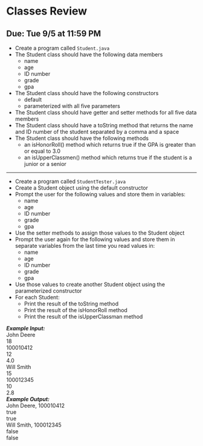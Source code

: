 # Classes Review

## Due: Tue 9/5 at 11:59 PM

- Create a program called `Student.java`
- The Student class should have the following data members
  - name
  - age
  - ID number
  - grade
  - gpa
- The Student class should have the following constructors
  - default
  - parameterized with all five parameters
- The Student class should have getter and setter methods for all five data members
- The Student class should have a toString method that returns the name and ID number of the student separated by a comma and a space
- The Student class should have the following methods
  - an isHonorRoll() method which returns true if the GPA is greater than or equal to 3.0
  - an isUpperClassmen() method which returns true if the student is a junior or a senior
- - - - - - - - - - - - - - - - - - - - - - - - - - - - - - - - - - - - - - - - - - - - 
- Create a program called `StudentTester.java`
- Create a Student object using the default constructor
- Prompt the user for the following values and store them in variables:
  - name
  - age
  - ID number
  - grade
  - gpa
- Use the setter methods to assign those values to the Student object
- Prompt the user again for the following values and store them in separate variables from the last time you read values in:
  - name
  - age
  - ID number
  - grade
  - gpa
- Use those values to create another Student object using the parameterized constructor
- For each Student:
  - Print the result of the toString method
  - Print the result of the isHonorRoll method
  - Print the result of the isUpperClassman method

***Example Input:***\
John Deere\
18\
100010412\
12\
4.0\
Will Smith\
15\
100012345\
10\
2.8\
***Example Output:***\
John Deere, 100010412\
true\
true\
Will Smith, 100012345\
false\
false
